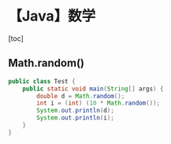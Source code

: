 # 【Java】数学



[toc]



## Math.random()

```java
public class Test {
	public static void main(String[] args) {
		double d = Math.random();
		int i = (int) (10 * Math.random());
		System.out.println(d);
		System.out.println(i);
	}
}
```





